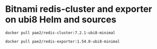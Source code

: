 # Bitnami redis-cluster and exporter on ubi8 Helm and sources

```
docker pull pae2/redis-cluster:7.2.1-ubi8-minimal
```
```
docker pull pae2/redis-exporter:1.54.0-ubi8-minimal
```
